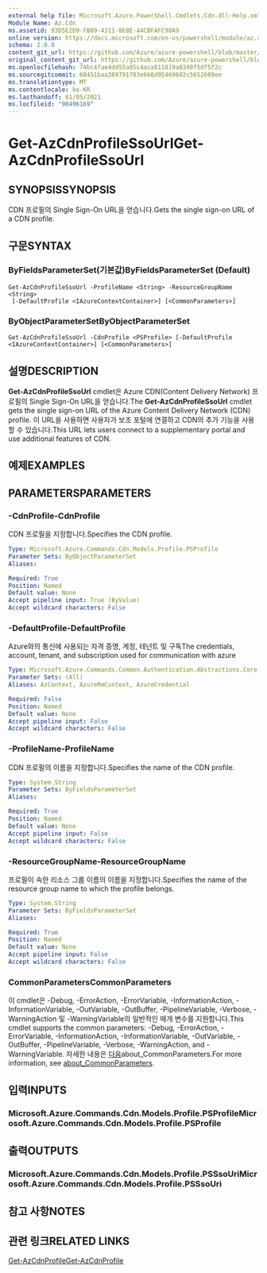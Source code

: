```yaml
---
external help file: Microsoft.Azure.PowerShell.Cmdlets.Cdn.dll-Help.xml
Module Name: Az.Cdn
ms.assetid: 93D5E2D9-FB89-4311-8E8E-44CBFAFC98A9
online version: https://docs.microsoft.com/en-us/powershell/module/az.cdn/get-azcdnprofilessourl
schema: 2.0.0
content_git_url: https://github.com/Azure/azure-powershell/blob/master/src/Cdn/Cdn/help/Get-AzCdnProfileSsoUrl.md
original_content_git_url: https://github.com/Azure/azure-powershell/blob/master/src/Cdn/Cdn/help/Get-AzCdnProfileSsoUrl.md
ms.openlocfilehash: 74bc4fae4dd55a85c4aca811819a0348f5df5f2c
ms.sourcegitcommit: 68451baa389791703e666d95469602c5652609ee
ms.translationtype: MT
ms.contentlocale: ko-KR
ms.lasthandoff: 01/05/2021
ms.locfileid: "98496169"
---
```

# <span data-ttu-id="433e6-101">Get-AzCdnProfileSsoUrl</span><span class="sxs-lookup"><span data-stu-id="433e6-101">Get-AzCdnProfileSsoUrl</span></span>

## <span data-ttu-id="433e6-102">SYNOPSIS</span><span class="sxs-lookup"><span data-stu-id="433e6-102">SYNOPSIS</span></span>
<span data-ttu-id="433e6-103">CDN 프로필의 Single Sign-On URL을 얻습니다.</span><span class="sxs-lookup"><span data-stu-id="433e6-103">Gets the single sign-on URL of a CDN profile.</span></span>

## <span data-ttu-id="433e6-104">구문</span><span class="sxs-lookup"><span data-stu-id="433e6-104">SYNTAX</span></span>

### <span data-ttu-id="433e6-105">ByFieldsParameterSet(기본값)</span><span class="sxs-lookup"><span data-stu-id="433e6-105">ByFieldsParameterSet (Default)</span></span>
```
Get-AzCdnProfileSsoUrl -ProfileName <String> -ResourceGroupName <String>
 [-DefaultProfile <IAzureContextContainer>] [<CommonParameters>]
```

### <span data-ttu-id="433e6-106">ByObjectParameterSet</span><span class="sxs-lookup"><span data-stu-id="433e6-106">ByObjectParameterSet</span></span>
```
Get-AzCdnProfileSsoUrl -CdnProfile <PSProfile> [-DefaultProfile <IAzureContextContainer>] [<CommonParameters>]
```

## <span data-ttu-id="433e6-107">설명</span><span class="sxs-lookup"><span data-stu-id="433e6-107">DESCRIPTION</span></span>
<span data-ttu-id="433e6-108">**Get-AzCdnProfileSsoUrl** cmdlet은 Azure CDN(Content Delivery Network) 프로필의 Single Sign-On URL을 얻습니다.</span><span class="sxs-lookup"><span data-stu-id="433e6-108">The **Get-AzCdnProfileSsoUrl** cmdlet gets the single sign-on URL of the Azure Content Delivery Network (CDN) profile.</span></span>
<span data-ttu-id="433e6-109">이 URL을 사용하면 사용자가 보조 포털에 연결하고 CDN의 추가 기능을 사용할 수 있습니다.</span><span class="sxs-lookup"><span data-stu-id="433e6-109">This URL lets users connect to a supplementary portal and use additional features of  CDN.</span></span>

## <span data-ttu-id="433e6-110">예제</span><span class="sxs-lookup"><span data-stu-id="433e6-110">EXAMPLES</span></span>

## <span data-ttu-id="433e6-111">PARAMETERS</span><span class="sxs-lookup"><span data-stu-id="433e6-111">PARAMETERS</span></span>

### <span data-ttu-id="433e6-112">-CdnProfile</span><span class="sxs-lookup"><span data-stu-id="433e6-112">-CdnProfile</span></span>
<span data-ttu-id="433e6-113">CDN 프로필을 지정합니다.</span><span class="sxs-lookup"><span data-stu-id="433e6-113">Specifies the CDN profile.</span></span>

```yaml
Type: Microsoft.Azure.Commands.Cdn.Models.Profile.PSProfile
Parameter Sets: ByObjectParameterSet
Aliases:

Required: True
Position: Named
Default value: None
Accept pipeline input: True (ByValue)
Accept wildcard characters: False
```

### <span data-ttu-id="433e6-114">-DefaultProfile</span><span class="sxs-lookup"><span data-stu-id="433e6-114">-DefaultProfile</span></span>
<span data-ttu-id="433e6-115">Azure와의 통신에 사용되는 자격 증명, 계정, 테넌트 및 구독</span><span class="sxs-lookup"><span data-stu-id="433e6-115">The credentials, account, tenant, and subscription used for communication with azure</span></span>

```yaml
Type: Microsoft.Azure.Commands.Common.Authentication.Abstractions.Core.IAzureContextContainer
Parameter Sets: (All)
Aliases: AzContext, AzureRmContext, AzureCredential

Required: False
Position: Named
Default value: None
Accept pipeline input: False
Accept wildcard characters: False
```

### <span data-ttu-id="433e6-116">-ProfileName</span><span class="sxs-lookup"><span data-stu-id="433e6-116">-ProfileName</span></span>
<span data-ttu-id="433e6-117">CDN 프로필의 이름을 지정합니다.</span><span class="sxs-lookup"><span data-stu-id="433e6-117">Specifies the name of the CDN profile.</span></span>

```yaml
Type: System.String
Parameter Sets: ByFieldsParameterSet
Aliases:

Required: True
Position: Named
Default value: None
Accept pipeline input: False
Accept wildcard characters: False
```

### <span data-ttu-id="433e6-118">-ResourceGroupName</span><span class="sxs-lookup"><span data-stu-id="433e6-118">-ResourceGroupName</span></span>
<span data-ttu-id="433e6-119">프로필이 속한 리소스 그룹 이름의 이름을 지정합니다.</span><span class="sxs-lookup"><span data-stu-id="433e6-119">Specifies the name of the resource group name to which the profile belongs.</span></span>

```yaml
Type: System.String
Parameter Sets: ByFieldsParameterSet
Aliases:

Required: True
Position: Named
Default value: None
Accept pipeline input: False
Accept wildcard characters: False
```

### <span data-ttu-id="433e6-120">CommonParameters</span><span class="sxs-lookup"><span data-stu-id="433e6-120">CommonParameters</span></span>
<span data-ttu-id="433e6-121">이 cmdlet은 -Debug, -ErrorAction, -ErrorVariable, -InformationAction, -InformationVariable, -OutVariable, -OutBuffer, -PipelineVariable, -Verbose, -WarningAction 및 -WarningVariable의 일반적인 매개 변수를 지원합니다.</span><span class="sxs-lookup"><span data-stu-id="433e6-121">This cmdlet supports the common parameters: -Debug, -ErrorAction, -ErrorVariable, -InformationAction, -InformationVariable, -OutVariable, -OutBuffer, -PipelineVariable, -Verbose, -WarningAction, and -WarningVariable.</span></span> <span data-ttu-id="433e6-122">자세한 내용은 [다음](http://go.microsoft.com/fwlink/?LinkID=113216)about_CommonParameters.</span><span class="sxs-lookup"><span data-stu-id="433e6-122">For more information, see [about_CommonParameters](http://go.microsoft.com/fwlink/?LinkID=113216).</span></span>

## <span data-ttu-id="433e6-123">입력</span><span class="sxs-lookup"><span data-stu-id="433e6-123">INPUTS</span></span>

### <span data-ttu-id="433e6-124">Microsoft.Azure.Commands.Cdn.Models.Profile.PSProfile</span><span class="sxs-lookup"><span data-stu-id="433e6-124">Microsoft.Azure.Commands.Cdn.Models.Profile.PSProfile</span></span>

## <span data-ttu-id="433e6-125">출력</span><span class="sxs-lookup"><span data-stu-id="433e6-125">OUTPUTS</span></span>

### <span data-ttu-id="433e6-126">Microsoft.Azure.Commands.Cdn.Models.Profile.PSSsoUri</span><span class="sxs-lookup"><span data-stu-id="433e6-126">Microsoft.Azure.Commands.Cdn.Models.Profile.PSSsoUri</span></span>

## <span data-ttu-id="433e6-127">참고 사항</span><span class="sxs-lookup"><span data-stu-id="433e6-127">NOTES</span></span>

## <span data-ttu-id="433e6-128">관련 링크</span><span class="sxs-lookup"><span data-stu-id="433e6-128">RELATED LINKS</span></span>

[<span data-ttu-id="433e6-129">Get-AzCdnProfile</span><span class="sxs-lookup"><span data-stu-id="433e6-129">Get-AzCdnProfile</span></span>](./Get-AzCdnProfile.md)


